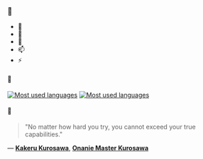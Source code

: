 ### 👋

- 🔭
- 🌱
- 💬
- 📫
- ⚡

#### 🧏

[![Most used languages](https://github-readme-stats-aynah.vercel.app/api/top-langs/?username=aynh&theme=solarized-dark&langs_count=6&layout=compact&hide_title=true)](https://github.com/anuraghazra/github-readme-stats#gh-dark-mode-only)
[![Most used languages](https://github-readme-stats-aynah.vercel.app/api/top-langs/?username=aynh&theme=solarized-light&langs_count=6&layout=compact&hide_title=true)](https://github.com/anuraghazra/github-readme-stats#gh-light-mode-only)

#### 💬

> "No matter how hard you try, you cannot exceed your true capabilities."

&mdash; [**Kakeru Kurosawa**](https://myanimelist.net/character.php?q=Kakeru%20Kurosawa&cat=character), [**Onanie Master Kurosawa**](https://myanimelist.net/search/all?q=Onanie%20Master%20Kurosawa&cat=all)
